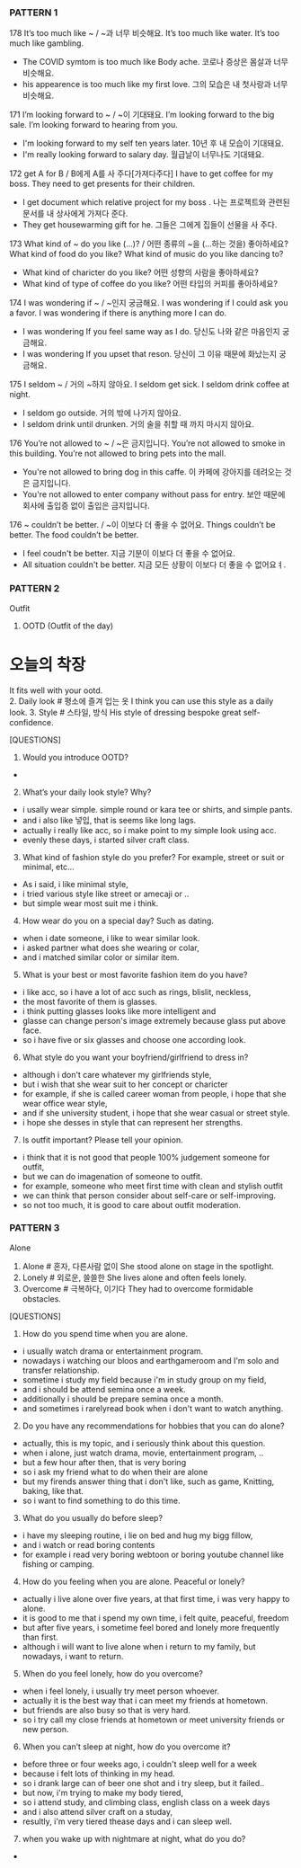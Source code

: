 
### PATTERN 1

178  It’s too much like ~ / ~과 너무 비슷해요.
It’s too much like water.
It’s too much like gambling.
- The COVID symtom is too much like Body ache. 코로나 증상은 몸살과 너무 비슷해요.
- his appearence is too much like my first love. 그의 모습은 내 첫사랑과 너무 비슷해요. 

171  I’m looking forward to ~ / ~이 기대돼요.
I’m looking forward to the big sale.
I’m looking forward to hearing from you.
- I'm looking forward to my self ten years later. 10년 후 내 모습이 기대돼요.
- I'm really looking forward to salary day. 월급날이 너무나도 기대돼요.

172  get A for B / B에게 A를 사 주다[가져다주다]
I have to get coffee for my boss.
They need to get presents for their children.
- I get document which relative project for my boss . 나는 프로젝트와 관련된 문서를 내 상사에게 가져다 준다.
- They get housewarming gift for he. 그들은 그에게 집들이 선물을 사 주다.

173  What kind of ~ do you like (...)? / 어떤 종류의 ~을 (…하는 것을) 좋아하세요? 
What kind of food do you like?
What kind of music do you like dancing to?
- What kind of charicter do you like? 어떤 성향의 사람을 좋아하세요?
- What kind of type of coffee do you like? 어떤 타입의 커피를 좋아하세요?

174  I was wondering if ~ / ~인지 궁금해요.
I was wondering if I could ask you a favor.
I was wondering if there is anything more I can do.
- I was wondering If you feel same way as I do. 당신도 나와 같은 마음인지 궁금해요.
- I was wondering If you upset that reson. 당신이 그 이유 때문에 화났는지 궁금해요.

175  I seldom ~ / 거의 ~하지 않아요. 
I seldom get sick.
I seldom drink coffee at night.
- I seldom go outside. 거의 밖에 나가지 않아요.
- I seldom drink until drunken. 거의 술을 취할 때 까지 마시지 않아요.

176  You’re not allowed to ~ / ~은 금지입니다.
You’re not allowed to smoke in this building. 
You’re not allowed to bring pets into the mall.
- You're not allowed to bring dog in this caffe. 이 카페에 강아지를 데려오는 것은 금지입니다.
- You're not allowed to enter company without pass for entry. 보안 때문에 회사에 출입증 없이 출입은 금지입니다.

176 ~ couldn’t be better. / ~이 이보다 더 좋을 수 없어요. 
Things couldn’t be better.
The food couldn’t be better.
- I feel coudn't be better. 지금 기분이 이보다 더 좋을 수 없어요.
- All situation couldn't be better. 지금 모든 상황이 이보다 더 좋을 수 없어요ㅕ.

### PATTERN 2
Outfit
1. OOTD (Outfit of the day)
# 오늘의 착장
It fits well with your ootd.	
2. Daily look # 평소에 즐겨 입는 옷
I think you can use this style as a daily look.
3. Style # 스타일, 방식
His style of dressing bespoke great self-confidence.	

[QUESTIONS]
1. Would you introduce OOTD?
- 

2. What’s your daily look style? Why?
- i usally wear simple. simple round or kara tee or shirts, and simple pants.
- and i also like 넣입, that is seems like long lags.
- actually i really like acc, so i make point to my simple look using acc.
- evenly these days, i started silver craft class.

3. What kind of fashion style do you prefer? For example, street or suit or minimal, etc…
- As i said, i like minimal style, 
- i tried various style like street or amecaji or .. 
- but simple wear most suit me i think.

4. How wear do you on a special day? Such as dating.
- when i date someone, i like to wear similar look.
- i asked partner what does she wearing or colar, 
- and i matched similar color or similar item.

5. What is your best or most favorite fashion item do you have?
- i like acc, so i have a lot of acc such as rings, blislit, neckless, 
- the most favorite of them is glasses.
- i think putting glasses looks like more intelligent and
- glasse can change person's image extremely because glass put above face.
- so i have five or six glasses and choose one according look.

6. What style do you want your boyfriend/girlfriend to dress in?
- although i don't care whatever my girlfriends style, 
- but i wish that she wear suit to her concept or charicter
- for example, if she is called career woman from people, i hope that she wear office wear style,
- and if she university student, i hope that she wear casual or street style.
- i hope she desses in style that can represent her strengths.

7. Is outfit important? Please tell your opinion.
- i think that it is not good that people 100% judgement someone for outfit,
- but we can do imagenation of someone to outfit.
- for example, someone who meet first time with clean and stylish outfit
- we can think that person consider about self-care or self-improving.
- so not too much, it is good to care about outfit moderation.

### PATTERN 3
Alone
1. Alone # 혼자, 다른사람 없이
She stood alone on stage in the spotlight.	
2. Lonely # 외로운, 쓸쓸한
She lives alone and often feels lonely.
3. Overcome # 극복하다, 이기다
They had to overcome formidable obstacles.	

[QUESTIONS]
1. How do you spend time when you are alone.
- i usually watch drama or entertainment program.
- nowadays i watching our bloos and earthgameroom and I'm solo and transfer relationship.
- sometime i study my field because i'm in study group on my field, 
- and i should be attend semina once a week.
- additionally i should be prepare semina once a month.
- and sometimes i rarelyread book when i don't want to watch anything.

2. Do you have any recommendations for hobbies that you can do alone?
- actually, this is my topic, and i seriously think about this question.
- when i alone, just watch drama, movie, entertainment program, .. 
- but a few hour after then, that is very boring 
- so i ask my friend what to do when their are alone
- but my firends answer thing that i don't like, such as game, Knitting, baking, like that.
- so i want to find something to do this time.

3. What do you usually do before sleep?
- i have my sleeping routine, i lie on bed and hug my bigg fillow, 
- and i watch or read boring contents
- for example i read very boring webtoon or boring youtube channel like fishing or camping.

4. How do you feeling when you are alone. Peaceful or lonely?
- actually i live alone over five years, at that first time, i was very happy to alone.
- it is good to me that i spend my own time, i felt quite, peaceful, freedom 
- but after five years, i sometime feel bored and lonely more frequently than first.
- although i will want to live alone when i return to my family, but nowadays, i want to return.

5. When do you feel lonely, how do you overcome?
- when i feel lonely, i usually try meet person whoever.
- actually it is the best way that i can meet my friends at hometown.
- but friends are also busy so that is very hard.
- so i try call my close friends at hometown or meet university friends or new person. 

6. When you can’t sleep at night, how do you overcome it?
- before three or four weeks ago, i couldn't sleep well for a week
- because i felt lots of thinking in my head.
- so i drank large can of beer one shot and i try sleep, but it failed..
- but now, i'm trying to make my body tiered,
- so i attend study, and climbing class, english class on a week days
- and i also attend silver craft on a studay, 
- resultly, i'm very tiered thease days and i can sleep well.

7. when you wake up with nightmare at night, what do you do?
- 
